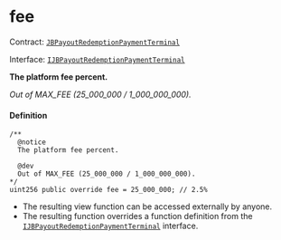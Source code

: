 # fee

Contract: [`JBPayoutRedemptionPaymentTerminal`](/docs/dev/v3/deprecated/or-payment-terminals/or-abstract/jbpayoutredemptionpaymentterminal/README.md)​‌

Interface: [`IJBPayoutRedemptionPaymentTerminal`](/docs/dev/v3/interfaces/ijbpayoutredemptionpaymentterminal.md)

**The platform fee percent.**

_Out of MAX_FEE (25_000_000 / 1_000_000_000)._

#### Definition

```
/**
  @notice
  The platform fee percent.

  @dev
  Out of MAX_FEE (25_000_000 / 1_000_000_000).
*/
uint256 public override fee = 25_000_000; // 2.5%
```

* The resulting view function can be accessed externally by anyone.
* The resulting function overrides a function definition from the [`IJBPayoutRedemptionPaymentTerminal`](/docs/dev/v3/interfaces/ijbpayoutredemptionpaymentterminal.md) interface.
